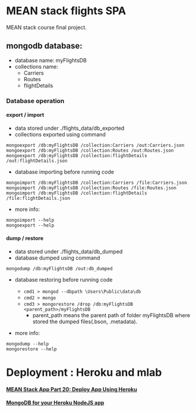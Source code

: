 # MEAN stack flights SPA

MEAN stack course final project.

## mongodb database:
- database name: myFlightsDB
- collections name:
  - Carriers
  - Routes
  - flightDetails

### Database operation
#### export / import
- data stored under ./flights_data/db_exported
- collections exported using command
```
mongoexport /db:myFlightsDB /collection:Carriers /out:Carriers.json
mongoexport /db:myFlightsDB /collection:Routes /out:Routes.json
mongoexport /db:myFlightsDB /collection:flightDetails /out:flightDetails.json
```

- database importing before running code
```
mongoimport /db:myFlightsDB /collection:Carriers /file:Carriers.json
mongoimport /db:myFlightsDB /collection:Routes /file:Routes.json
mongoimport /db:myFlightsDB /collection:flightDetails /file:flightDetails.json
```

- more info:
```
mongoimport --help
mongoexport --help
```

#### dump / restore
- data stored under ./flights_data/db_dumped
- database dumped using command
```
mongodump /db:myFlightsDB /out:db_dumped
```

- database restoring before running code
  - `cmd1 > mongod --dbpath \Users\Public\data\db`
  - `cmd2 > mongo`
  - `cmd3 > mongorestore /drop /db:myFlightsDB <parent_path>/myFlightsDB`
    - parent_path means the parent path of folder myFlightsDB where stored
      the dumped files(.bson, .metadata).

- more info:
```
mongodump --help
mongorestore --help
```


# Deployment : Heroku and mlab
#### [MEAN Stack App Part 20: Deploy App Using Heroku](https://www.youtube.com/watch?v=IhU6x94eTXU)
#### [MongoDB for your Heroku NodeJS app](https://www.youtube.com/watch?v=GDqtv1eGGpA&t=13s)
